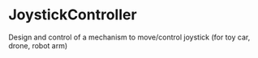 # JoystickController
 Design  and control of a mechanism to move/control joystick (for toy car, drone, robot arm)
